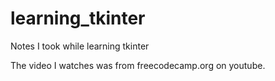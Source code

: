 # learning_tkinter
Notes I took while learning tkinter

The video I watches was from freecodecamp.org on youtube.
